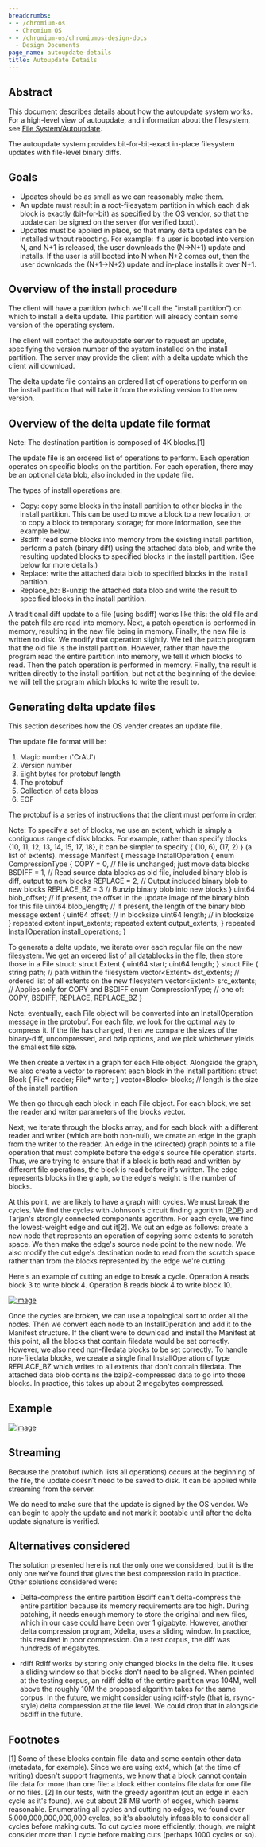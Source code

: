 ```yaml
---
breadcrumbs:
- - /chromium-os
  - Chromium OS
- - /chromium-os/chromiumos-design-docs
  - Design Documents
page_name: autoupdate-details
title: Autoupdate Details
---
```


## Abstract

This document describes details about how the autoupdate system works. For a
high-level view of autoupdate, and information about the filesystem, see [File
System/Autoupdate](/chromium-os/chromiumos-design-docs/filesystem-autoupdate).

The autoupdate system provides bit-for-bit-exact in-place filesystem updates
with file-level binary diffs.

## **Goals**

*   Updates should be as small as we can reasonably make them.
*   An update must result in a root-filesystem partition in which each
            disk block is exactly (bit-for-bit) as specified by the OS vendor,
            so that the update can be signed on the server (for verified boot).
*   Updates must be applied in place, so that many delta updates can be
            installed without rebooting. For example: if a user is booted into
            version N, and N+1 is released, the user downloads the (N→N+1)
            update and installs. If the user is still booted into N when N+2
            comes out, then the user downloads the (N+1→N+2) update and in-place
            installs it over N+1.

## **Overview of the install procedure**

The client will have a partition (which we'll call the "install partition") on
which to install a delta update. This partition will already contain some
version of the operating system.

The client will contact the autoupdate server to request an update, specifying
the version number of the system installed on the install partition. The server
may provide the client with a delta update which the client will download.

The delta update file contains an ordered list of operations to perform on the
install partition that will take it from the existing version to the new
version.

## **Overview of the delta update file format**

Note: The destination partition is composed of 4K blocks.\[1\]

The update file is an ordered list of operations to perform. Each operation
operates on specific blocks on the partition. For each operation, there may be
an optional data blob, also included in the update file.

The types of install operations are:

*   Copy: copy some blocks in the install partition to other blocks in
            the install partition. This can be used to move a block to a new
            location, or to copy a block to temporary storage; for more
            information, see the example below.
*   Bsdiff: read some blocks into memory from the existing install
            partition, perform a patch (binary diff) using the attached data
            blob, and write the resulting updated blocks to specified blocks in
            the install partition. (See below for more details.)
*   Replace: write the attached data blob to specified blocks in the
            install partition.
*   Replace_bz: B-unzip the attached data blob and write the result to
            specified blocks in the install partition.

A traditional diff update to a file (using bsdiff) works like this: the old file
and the patch file are read into memory. Next, a patch operation is performed in
memory, resulting in the new file being in memory. Finally, the new file is
written to disk.
We modify that operation slightly. We tell the patch program that the old file
is the install partition. However, rather than have the program read the entire
partition into memory, we tell it which blocks to read. Then the patch operation
is performed in memory. Finally, the result is written directly to the install
partition, but not at the beginning of the device: we will tell the program
which blocks to write the result to.

## **Generating delta update files**

This section describes how the OS vender creates an update file.

The update file format will be:

1.  Magic number ('CrAU')
2.  Version number
3.  Eight bytes for protobuf length
4.  The protobuf
5.  Collection of data blobs
6.  EOF

The protobuf is a series of instructions that the client must perform in order.

Note: To specify a set of blocks, we use an extent, which is simply a contiguous
range of disk blocks. For example, rather than specify blocks {10, 11, 12, 13,
14, 15, 17, 18}, it can be simpler to specify { (10, 6), (17, 2) } (a list of
extents).
message Manifest {
message InstallOperation {
enum CompressionType { COPY = 0, // file is unchanged; just move data blocks
BSDIFF = 1, // Read source data blocks as old file, included binary blob is
diff, output to new blocks REPLACE = 2, // Output included binary blob to new
blocks REPLACE_BZ = 3 // Bunzip binary blob into new blocks } uint64
blob_offset; // if present, the offset in the update image of the binary blob
for this file uint64 blob_length; // if present, the length of the binary blob
message extent { uint64 offset; // in blocksize uint64 length; // in blocksize }
repeated extent input_extents; repeated extent output_extents; }
repeated InstallOperation install_operations;
}

To generate a delta update, we iterate over each regular file on the new
filesystem. We get an ordered list of all datablocks in the file, then store
those in a File struct:
struct Extent {
uint64 start;
uint64 length;
}
struct File {
string path; // path within the filesystem
vector&lt;Extent&gt; dst_extents; // ordered list of all extents on the new
filesystem
vector&lt;Extent&gt; src_extents; // Applies only for COPY and BSDIFF
enum CompressionType; // one of: COPY, BSDIFF, REPLACE, REPLACE_BZ
}

Note: eventually, each File object will be converted into an InstallOperation
message in the protobuf.
For each file, we look for the optimal way to compress it. If the file has
changed, then we compare the sizes of the binary-diff, uncompressed, and bzip
options, and we pick whichever yields the smallest file size.

We then create a vertex in a graph for each File object. Alongside the graph, we
also create a vector to represent each block in the install partition:
struct Block {
File\* reader;
File\* writer;
}
vector&lt;Block&gt; blocks; // length is the size of the install partition

We then go through each block in each File object. For each block, we set the
reader and writer parameters of the blocks vector.

Next, we iterate through the blocks array, and for each block with a different
reader and writer (which are both non-null), we create an edge in the graph from
the writer to the reader. An edge in the (directed) graph points to a file
operation that must complete before the edge's source file operation starts.
Thus, we are trying to ensure that if a block is both read and written by
different file operations, the block is read before it's written. The edge
represents blocks in the graph, so the edge's weight is the number of blocks.

At this point, we are likely to have a graph with cycles. We must break the
cycles. We find the cycles with Johnson's circuit finding agorithm
([PDF](http://dutta.csc.ncsu.edu/csc791_spring07/wrap/circuits_johnson.pdf)) and
Tarjan's strongly connected components agorithm. For each cycle, we find the
lowest-weight edge and cut it\[2\]. We cut an edge as follows: create a new node
that represents an operation of copying some extents to scratch space. We then
make the edge's source node point to the new node. We also modify the cut edge's
destination node to read from the scratch space rather than from the blocks
represented by the edge we're cutting.

Here's an example of cutting an edge to break a cycle. Operation A reads block 3
to write block 4. Operation B reads block 4 to write block 10.

[<img alt="image"
src="/chromium-os/chromiumos-design-docs/autoupdate-details/cycle_break.png">](/chromium-os/chromiumos-design-docs/autoupdate-details/cycle_break.png)

Once the cycles are broken, we can use a topological sort to order all the
nodes. Then we convert each node to an InstallOperation and add it to the
Manifest structure. If the client were to download and install the Manifest at
this point, all the blocks that contain filedata would be set correctly.
However, we also need non-filedata blocks to be set correctly. To handle
non-filedata blocks, we create a single final InstallOperation of type
REPLACE_BZ which writes to all extents that don't contain filedata. The attached
data blob contains the bzip2-compressed data to go into those blocks. In
practice, this takes up about 2 megabytes compressed.

## **Example**

[<img alt="image"
src="/chromium-os/chromiumos-design-docs/autoupdate-details/example.png">](/chromium-os/chromiumos-design-docs/autoupdate-details/example.png)

## **Streaming**

Because the protobuf (which lists all operations) occurs at the beginning of the
file, the update doesn't need to be saved to disk. It can be applied while
streaming from the server.

We do need to make sure that the update is signed by the OS vendor. We can begin
to apply the update and not mark it bootable until after the delta update
signature is verified.

## **Alternatives considered**

The solution presented here is not the only one we considered, but it is the
only one we've found that gives the best compression ratio in practice. Other
solutions considered were:

*   Delta-compress the entire partition
    Bsdiff can't delta-compress the entire partition because its memory
    requirements are too high. During patching, it needs enough memory to store
    the original and new files, which in our case could have been over 1
    gigabyte.
    However, another delta compression program, Xdelta, uses a sliding window.
    In practice, this resulted in poor compression. On a test corpus, the diff
    was hundreds of megabytes.

*   rdiff
    Rdiff works by storing only changed blocks in the delta file. It uses a
    sliding window so that blocks don't need to be aligned. When pointed at the
    testing corpus, an rdiff delta of the entire partition was 104M, well above
    the roughly 10M the proposed algorithm takes for the same corpus.
    In the future, we might consider using rdiff-style (that is, rsync-style)
    delta compression at the file level. We could drop that in alongside bsdiff
    in the future.

## **Footnotes**

\[1\] Some of these blocks contain file-data and some contain other data
(metadata, for example). Since we are using ext4, which (at the time of writing)
doesn't support fragments, we know that a block cannot contain file data for
more than one file: a block either contains file data for one file or no files.
\[2\] In our tests, with the greedy agorithm (cut an edge in each cycle as it's
found), we cut about 28 MB worth of edges, which seems reasonable. Enumerating
all cycles and cutting no edges, we found over 5,000,000,000,000,000 cycles, so
it's absolutely infeasible to consider all cycles before making cuts. To cut
cycles more efficiently, though, we might consider more than 1 cycle before
making cuts (perhaps 1000 cycles or so).